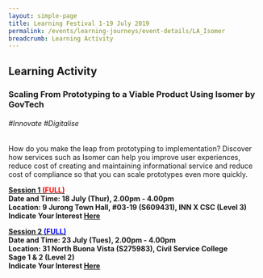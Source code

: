 ```yaml
---
layout: simple-page
title: Learning Festival 1-19 July 2019
permalink: /events/learning-journeys/event-details/LA_Isomer
breadcrumb: Learning Activity
---
```


## Learning Activity
### Scaling From Prototyping to a Viable Product Using Isomer by GovTech 

###### _#Innovate #Digitalise_

How do you make the leap from prototyping to implementation? Discover how services such as Isomer can help you improve user experiences, reduce cost of creating and maintaining informational service and reduce cost of compliance so that you can scale prototypes even more quickly. 

<b><u>Session 1 <font color="red"> (FULL)</font></u><br>
**Date and Time: 18 July (Thur), 2.00pm - 4.00pm** <br>
**Location: 9 Jurong Town Hall, #03-19 (S609431), INN X CSC (Level 3)** <br>
**Indicate Your Interest [Here](https://www.eventbrite.sg/e/scaling-from-prototyping-to-a-viable-product-using-isomer-by-govtech-tickets-62296638924)** 

<b><u>Session 2 <font color="blue"> (FULL)</font></u><br>
**Date and Time: 23 July (Tues), 2.00pm - 4.00pm** <br>
**Location: 31 North Buona Vista (S275983), Civil Service College<br>Sage 1 & 2 (Level 2)** <br>
**Indicate Your Interest [Here](https://www.eventbrite.sg/e/scaling-from-prototyping-to-a-viable-product-using-isomer-by-govtech-2nd-run-tickets-63644453273)**
